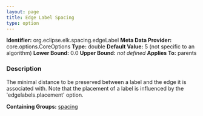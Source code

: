 ```yaml
---
layout: page
title: Edge Label Spacing
type: option
---
```


**Identifier:** org.eclipse.elk.spacing.edgeLabel
**Meta Data Provider:** core.options.CoreOptions
**Type:** double
**Default Value:**  5  (not specific to an algorithm)
**Lower Bound:**  0.0
**Upper Bound:** *not defined*
**Applies To:** parents

### Description
The minimal distance to be preserved between a label and the edge it is associated with. Note that the placement of a label is influenced by the 'edgelabels.placement' option.

**Containing Groups:** [spacing](org-eclipse-elk-spacing)

